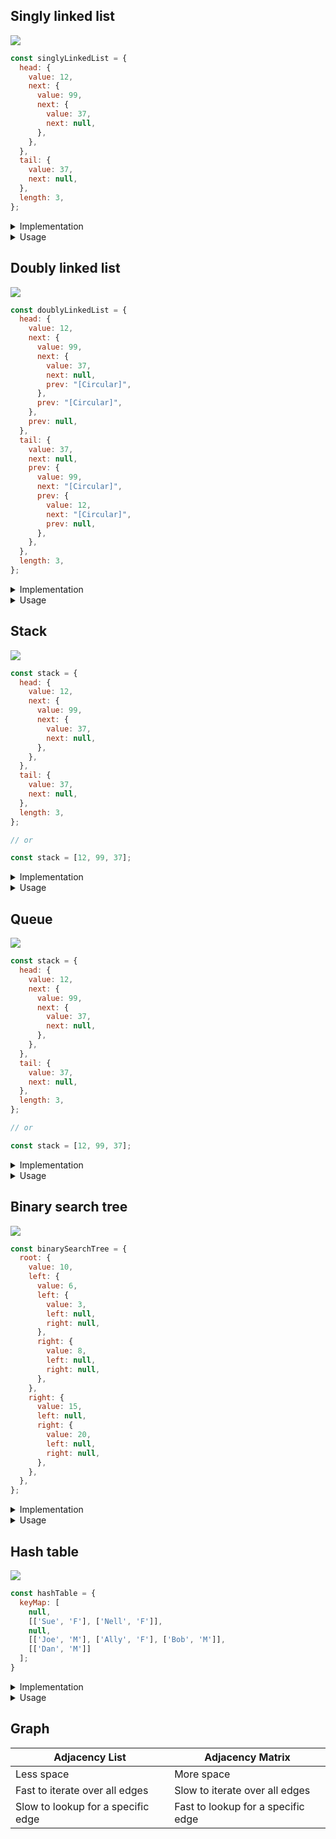 ## Singly linked list

![](assets/2020-05-02_18h15_59.jpg)

```js
const singlyLinkedList = {
  head: {
    value: 12,
    next: {
      value: 99,
      next: {
        value: 37,
        next: null,
      },
    },
  },
  tail: {
    value: 37,
    next: null,
  },
  length: 3,
};
```

<details>
<summary>Implementation</summary>

```js
class Node {
  constructor(value) {
    this.value = value;
    this.next = null;
  }
}
```

```js
class SinglyLinkedList {
  constructor() {
    this.head = null;
    this.tail = null;
    this.length = 0;
  }
   /*
   * get, set
   * push, pop
   * shift, unshift
   * /
}
```

</details>

<details>
<summary>Usage</summary>

- build Stack and Queue
- undo functionality in programs

</details>

## Doubly linked list

![](assets/2020-05-02_18h17_40.jpg)

```js
const doublyLinkedList = {
  head: {
    value: 12,
    next: {
      value: 99,
      next: {
        value: 37,
        next: null,
        prev: "[Circular]",
      },
      prev: "[Circular]",
    },
    prev: null,
  },
  tail: {
    value: 37,
    next: null,
    prev: {
      value: 99,
      next: "[Circular]",
      prev: {
        value: 12,
        next: "[Circular]",
        prev: null,
      },
    },
  },
  length: 3,
};
```

<details>
<summary>Implementation</summary>

```js
class Node {
  constructor(val) {
    this.val = val;
    this.next = null;
    this.prev = null;
  }
}
```

```js
class DoublyLinkedList {
  constructor() {
    this.head = null;
    this.tail = null;
    this.length = 0;
  }
  /*
   * get, set
   * push, pop
   * shift, unshift
   * /
}
```

</details>

<details>
<summary>Usage</summary>

- browser history
- undo and redo functionality in programs

</details>

## Stack

![](assets/stack.jpg)

```js
const stack = {
  head: {
    value: 12,
    next: {
      value: 99,
      next: {
        value: 37,
        next: null,
      },
    },
  },
  tail: {
    value: 37,
    next: null,
  },
  length: 3,
};

// or

const stack = [12, 99, 37];
```

<details>
<summary>Implementation</summary>

- via Array

- via Singly Linked List

```js
import sll from 'SinglyLinkedList';

class Stack {
  constructor() {
    this.sll = new SinglyLinkedList();
  }


  push(value) {
    this.sll.unshift(value);
  }

  pop() {
    this.sll.shift();
  }
}
```


![](assets/unshift-shift.gif)

</details>

<details>
<summary>Usage</summary>

- javascript call stack
- undo/redo in Photoshop
- routing in javascript frameworks

</details>

## Queue

![](assets/queue.jpg)

```js
const stack = {
  head: {
    value: 12,
    next: {
      value: 99,
      next: {
        value: 37,
        next: null,
      },
    },
  },
  tail: {
    value: 37,
    next: null,
  },
  length: 3,
};

// or

const stack = [12, 99, 37];
```

<details>
<summary>Implementation</summary>

- via Array

- via Singly Linked List

```js
import sll from 'SinglyLinkedList';

class Stack {
  constructor() {
    this.sll = new SinglyLinkedList();
  }
  
  enqueue(value) {
    this.sll.push(value);
  }

  dequeue() {
    this.sll.shift();
  }
}
```

![](assets/push-shift.gif)

</details>

<details>
<summary>Usage</summary>

- printing

</details>

## Binary search tree

![](assets/bst.jpg)

```js
const binarySearchTree = {
  root: {
    value: 10,
    left: {
      value: 6,
      left: {
        value: 3,
        left: null,
        right: null,
      },
      right: {
        value: 8,
        left: null,
        right: null,
      },
    },
    right: {
      value: 15,
      left: null,
      right: {
        value: 20,
        left: null,
        right: null,
      },
    },
  },
};
```

<details>
<summary>Implementation</summary>

```js
class Node {
  constructor(val) {
    this.val = val;
    this.left = null;
    this.right = null;
  }
}
```

```js
class BinarySearchTree {
  constructor() {
    this.root = null;
  }
  /*
   * insert, find, contains
   * bfs, dfs
   * preOrder, postOrder, inOrder
   * /
}
```

![](assets/search-create-bst.jpg)

</details>

<details>
<summary>Usage</summary>

- database indexing and search
- Huffman coding algorithm (file compression)
- Array can be converted to BST
- much faster than `Array` at search, insert, and delete (does not store indices unlike `Array`)
  - Array O(n)
  - BST O(log n)
- mcuh slower than `Array` at access
  - Array O(1)
  - BST O(log n)

</details>

## Hash table

![](assets/hash2.jpg)

```js
const hashTable = {
  keyMap: [
    null,
    [['Sue', 'F'], ['Nell', 'F']],
    null,
    [['Joe', 'M'], ['Ally', 'F'], ['Bob', 'M']],
    [['Dan', 'M']]
  ];
}
```

<details>
<summary>Implementation</summary>

![](assets/hash.jpg)

```js
class HashTable {
  constructor(size = 5) {
    this.keyMap = new Array(size);
    // this = { keyMap: [ , , , , ] }
  }

  _hash(key) {
    // return 3
  }

  set(key, value) {
    // [ , , [ 'Joe', 'M' ] , , ]
  }

  get(key) {
    // "M"
  }
}

let ht = new HashTable(5);

ht.set("Joe", "M");
// add more...
```

</details>

<details>
<summary>Usage</summary>

- efficiently lookup without relying on a linear search
- much faster than `Array` at search, insert, and delete
  - Array O(n)
  - Hash Table O(1)
- search in Ski Rent by shoes size
- search citizen passport deatils by ID
  - Array
    - check every ID starting from `1` untill, let's say, `9999`
  - Hash Table
    - convert `Vladimir Putin` to `1002` and directly access it

</details>

## Graph

| Adjacency List                     | Adjacency Matrix                   |
| ---------------------------------- | ---------------------------------- |
| Less space                         | More space                         |
| Fast to iterate over all edges     | Slow to iterate over all edges     |
| Slow to lookup for a specific edge | Fast to lookup for a specific edge |

